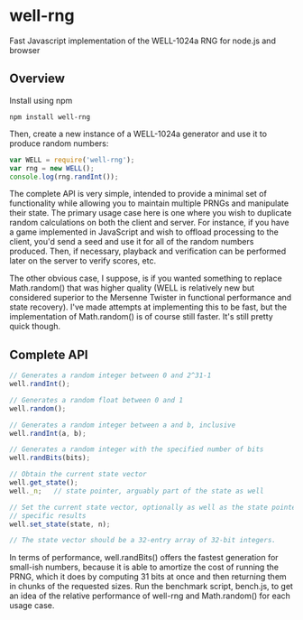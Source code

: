 well-rng
========

Fast Javascript implementation of the WELL-1024a RNG for node.js and browser

## Overview

Install using npm

```
npm install well-rng
```

Then, create a new instance of a WELL-1024a generator and use it to produce random numbers:

```javascript
var WELL = require('well-rng');
var rng = new WELL();
console.log(rng.randInt());
```

The complete API is very simple, intended to provide a minimal set of functionality while allowing you to maintain multiple PRNGs and manipulate their state. The primary usage case here is one where you wish to duplicate random calculations on both the client and server. For instance, if you have a game implemented in JavaScript and wish to offload processing to the client, you'd send a seed and use it for all of the random numbers produced. Then, if necessary, playback and verification can be performed later on the server to verify scores, etc.

The other obvious case, I suppose, is if you wanted something to replace Math.random() that was higher quality (WELL is relatively new but considered superior to the Mersenne Twister in functional performance and state recovery). I've made attempts at implementing this to be fast, but the implementation of Math.random() is of course still faster. It's still pretty quick though.

## Complete API

```javascript
// Generates a random integer between 0 and 2^31-1
well.randInt();

// Generates a random float between 0 and 1
well.random();

// Generates a random integer between a and b, inclusive
well.randInt(a, b);

// Generates a random integer with the specified number of bits
well.randBits(bits);

// Obtain the current state vector
well.get_state();
well._n;   // state pointer, arguably part of the state as well

// Set the current state vector, optionally as well as the state pointer, to produce
// specific results
well.set_state(state, n);

// The state vector should be a 32-entry array of 32-bit integers.
```

In terms of performance, well.randBits() offers the fastest generation for small-ish numbers, because it is able to amortize the cost of running the PRNG, which it does by computing 31 bits at once and then returning them in chunks of the requested sizes. Run the benchmark script, bench.js, to get an idea of the relative performance of well-rng and Math.random() for each usage case.
